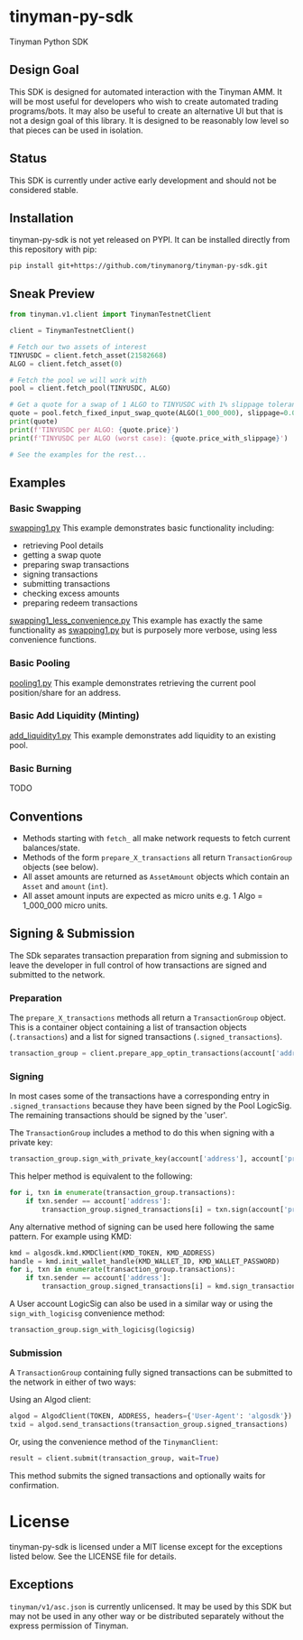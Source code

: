 # tinyman-py-sdk
Tinyman Python SDK


## Design Goal
This SDK is designed for automated interaction with the Tinyman AMM. It will be most useful for developers who wish to create automated trading programs/bots. It may also be useful to create an alternative UI but that is not a design goal of this library.
It is designed to be reasonably low level so that pieces can be used in isolation. 

## Status
This SDK is currently under active early development and should not be considered stable.

## Installation
tinyman-py-sdk is not yet released on PYPI. It can be installed directly from this repository with pip:

`pip install git+https://github.com/tinymanorg/tinyman-py-sdk.git`


## Sneak Preview

```python
from tinyman.v1.client import TinymanTestnetClient

client = TinymanTestnetClient()

# Fetch our two assets of interest
TINYUSDC = client.fetch_asset(21582668)
ALGO = client.fetch_asset(0)

# Fetch the pool we will work with
pool = client.fetch_pool(TINYUSDC, ALGO)

# Get a quote for a swap of 1 ALGO to TINYUSDC with 1% slippage tolerance
quote = pool.fetch_fixed_input_swap_quote(ALGO(1_000_000), slippage=0.01)
print(quote)
print(f'TINYUSDC per ALGO: {quote.price}')
print(f'TINYUSDC per ALGO (worst case): {quote.price_with_slippage}')

# See the examples for the rest...

```

## Examples

### Basic Swapping
[swapping1.py](examples/swapping1.py)
This example demonstrates basic functionality including:
* retrieving Pool details
* getting a swap quote
* preparing swap transactions
* signing transactions
* submitting transactions
* checking excess amounts
* preparing redeem transactions

[swapping1_less_convenience.py](examples/swapping1_less_convenience.py)
This example has exactly the same functionality as [swapping1.py](examples/swapping1.py) but is purposely more verbose, using less convenience functions.


### Basic Pooling
[pooling1.py](examples/pooling1.py)
This example demonstrates retrieving the current pool position/share for an address.

### Basic Add Liquidity (Minting)
[add_liquidity1.py](examples/add_liquidity1.py)
This example demonstrates add liquidity to an existing pool.

### Basic Burning
TODO


## Conventions

* Methods starting with `fetch_` all make network requests to fetch current balances/state.
* Methods of the form `prepare_X_transactions` all return `TransactionGroup` objects (see below).
* All asset amounts are returned as `AssetAmount` objects which contain an `Asset` and `amount` (`int`).
* All asset amount inputs are expected as micro units e.g. 1 Algo = 1_000_000 micro units.

## Signing & Submission

The SDk separates transaction preparation from signing and submission to leave the developer in full control of how transactions are signed and submitted to the network.

### Preparation
The `prepare_X_transactions` methods all return a `TransactionGroup` object. This is a container object containing a list of transaction objects (`.transactions`) and a list for signed transactions (`.signed_transactions`). 

```python
transaction_group = client.prepare_app_optin_transactions(account['address'])
```


### Signing
In most cases some of the transactions have a corresponding entry in `.signed_transactions` because they have been signed by the Pool LogicSig. The remaining transactions should be signed by the 'user'.


The `TransactionGroup` includes a method to do this when signing with a private key:

```python
transaction_group.sign_with_private_key(account['address'], account['private_key'])
```

This helper method is equivalent to the following:
```python
for i, txn in enumerate(transaction_group.transactions):
    if txn.sender == account['address']:
        transaction_group.signed_transactions[i] = txn.sign(account['private_key'])
```

Any alternative method of signing can be used here following the same pattern. For example using KMD:
```python
kmd = algosdk.kmd.KMDClient(KMD_TOKEN, KMD_ADDRESS)
handle = kmd.init_wallet_handle(KMD_WALLET_ID, KMD_WALLET_PASSWORD)
for i, txn in enumerate(transaction_group.transactions):
    if txn.sender == account['address']:
        transaction_group.signed_transactions[i] = kmd.sign_transaction(handle, KMD_WALLET_PASSWORD, txn)
```

A User account LogicSig can also be used in a similar way or using the `sign_with_logicisg` convenience method:
```python
transaction_group.sign_with_logicisg(logicsig)
```

### Submission

A `TransactionGroup` containing fully signed transactions can be submitted to the network in either of two ways:

Using an Algod client:

```python
algod = AlgodClient(TOKEN, ADDRESS, headers={'User-Agent': 'algosdk'})
txid = algod.send_transactions(transaction_group.signed_transactions)
```

Or, using the convenience method of the `TinymanClient`:

```python
result = client.submit(transaction_group, wait=True)
```

This method submits the signed transactions and optionally waits for confirmation.


# License

tinyman-py-sdk is licensed under a MIT license except for the exceptions listed below. See the LICENSE file for details.

## Exceptions
`tinyman/v1/asc.json` is currently unlicensed. It may be used by this SDK but may not be used in any other way or be distributed separately without the express permission of Tinyman.
